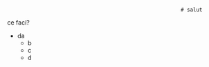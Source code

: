                                                             # salut
ce faci?
- da 
    - b
    - c
    - d
